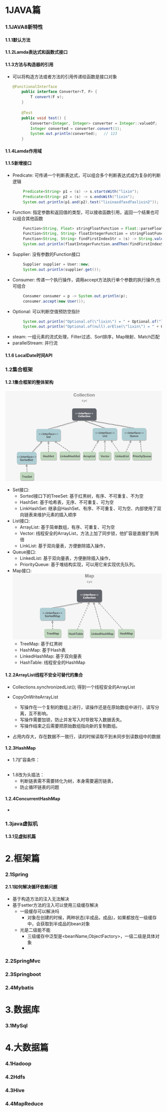 # 1JAVA篇

### 1.1JAVA8新特性

#### 1.1.1默认方法

#### 1.1.2Lamda表达式和函数式接口

#### 1.1.3方法与构造器的引用

+ 可以将构造方法或者方法的引用传递给函数是接口对象

  ```java
  @FunctionalInterface
      public interface Converter<T, F> {
          T convert(F v);
      }
  
      @Test
      public void test() {
          Converter<Integer, Integer> converter = Integer::valueOf;
          Integer converted = converter.convert(1);
          System.out.println(converted);   // 123
      }
  ```

#### 1.1.4Lamda作用域
#### 1.1.5新增接口

+ Predicate: 可传递一个判断表达式，可以组合多个判断表达式成为复杂的判断逻辑
```java
        Predicate<String> p1 = (s) -> s.startsWith("lixin");
        Predicate<String> p2 = (s) -> s.endsWith("lixin");
        System.out.println(p1.and(p2).test("lixinasdfasdfaslixin2"));
```
+ Function: 指定参数和返回值的类型，可以接收函数引用，返回一个结果也可以组合其他函数
```java
        Function<String, Float> stringFloatFunction = Float::parseFloat;
        Function<String, String> floatIntegerFunction = stringFloatFunction.andThen(String::valueOf);
        Function<String, String> findFirstIndexStr = (s) -> String.valueOf(s.charAt(0));
        System.out.println(floatIntegerFunction.andThen(findFirstIndexStr).apply("123.0"));
```
+ Supplier: 没有参数的Function接口
```java
        Supplier supplier = User::new;
        System.out.println(supplier.get());
```
+ Consumer: 传递一个执行操作，调用accept方法执行单个参数的执行操作,也可组合
```java
        Consumer consumer = p -> System.out.println(p);
        consumer.accept(new User());
```

+ Optional: 可以判断空值预防空指针
```java
        System.out.println("Optional.of(\"lixin\") = " + Optional.of("lixin"));
        System.out.println("Optional.of(null).orElse(\"lixin\") = " + Optional.ofNullable(null).orElse("lixin"));
```

+ steam: 一组元素的流式处理，Filter过滤、Sort排序，Map映射、Match匹配
+ parallelStream: 并行流
#### 1.1.6 LocalDate时间API
### 1.2集合框架
#### 1.2.1集合框架的整体架构

![](../img/Collection.png)

+ Set接口:
   + Sorted接口下的TreeSet: 基于红黑树，有序、不可重复、不为空
   + HashSet: 基于哈希表，无序、不可重复、可为空
   + LinkHashSet: 继承自HashSet、有序、不可重复、可为空、内部使用了双向链表来维护元素的插入顺序
+ List接口:
   + ArrayList: 基于简单数组，有序、可重复、可为空
   + Vector: 线程安全的ArrayList，方法上加了同步锁，他扩容是直接扩到两倍
   + LinkList: 基于双向量表，方便删除插入操作，
+ Queue接口:
   + LinkedList: 基于双向量表，方便删除插入操作，
   + PriorityQueue: 基于堆结构实现，可以用它来实现优先队列。
+ Map接口:
  ![](../img/Map.png)
   + TreeMap: 基于红黑树
   + HashMap: 基于Hash表
   + LinkedHashMap: 基于双向量表
   + HashTable: 线程安全的HashMap

#### 1.2.2ArrayList线程不安全可替代的集合

+ Collections.synchronizedList(); 得到一个线程安全的ArrayList
+ CopyOnWriteArrayList
  + 写操作在一个复制的数组上进行，读操作还是在原始数组中进行，读写分离，互不影响。
  + 写操作需要加锁，防止并发写入时导致写入数据丢失。
  + 写操作结束之后需要把原始数组指向新的复制数组。

+ 占用内存大，存在数据不一致行，读的时候读取不到未同步到读数组中的数据

#### 1.2.3HashMap

+ 1.7扩容条件：

```java

```

+ 1.8改为头插法：
  + 判断链表需不需要转化为树，本身需要遍历链表，
  + 防止循环链表的问题

#### 1.2.4ConcurrentHashMap

+ 

### 1.3java虚拟机

#### 1.3.1见虚拟机篇

# 2.框架篇

### 2.1Spring

#### 2.1.1如何解决循环依赖问题

+ 基于构造方法的注入无法解决
+ 基于setter方法的注入可以使用三级缓存解决
  + 一级缓存可以解决吗
    + 对象在创建的时候，两种状态(半成品，成品)，如果都放在一级缓存中，会获取到半成品的bean对象
  + 光是二级能不能
    + 三级缓存中泛型是<beanName,ObjectFactory>，一级二级是具体对象
    + 

### 2.2SpringMvc

### 2.3Springboot

### 2.4Mybatis

# 3.数据库

### 3.1MySql

# 4.大数据篇

### 4.1Hadoop

### 4.2Hdfs

### 4.3Hive

### 4.4MapReduce





